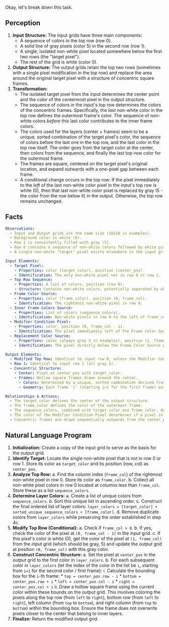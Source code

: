 Okay, let's break down this task.

## Perception

1.  **Input Structure:** The input grids have three main components:
    *   A sequence of colors in the top row (row 0).
    *   A solid line of gray pixels (color 5) in the second row (row 1).
    *   A single, isolated non-white pixel located somewhere below the first two rows (the "target pixel").
    *   The rest of the grid is white (color 0).
2.  **Output Structure:** The output grids retain the top two rows (sometimes with a single pixel modification in the top row) and replace the area around the original target pixel with a structure of concentric square frames.
3.  **Transformation:**
    *   The isolated target pixel from the input determines the center point and the color of the centermost pixel in the output structure.
    *   The sequence of colors in the input's top row determines the colors of the concentric frames. Specifically, the *last* non-white color in the top row defines the outermost frame's color. The sequence of non-white colors *before* this last color contributes to the inner frame colors.
    *   The colors used for the layers (center + frames) seem to be a unique, sorted combination of the target pixel's color, the sequence of colors before the last one in the top row, and the last color in the top row itself. The order goes from the target color at the center, then colors from the sequence, and finally the last top-row color for the outermost frame.
    *   The frames are square, centered on the target pixel's original location, and expand outwards with a one-pixel gap between each frame.
    *   A conditional change occurs in the top row: If the pixel immediately to the *left* of the last non-white color pixel in the input's top row is white (0), then that last non-white color pixel is replaced by gray (5 - the color from the row below it) in the output. Otherwise, the top row remains unchanged.

## Facts


```yaml
Observations:
  - Input and Output grids are the same size (16x16 in examples).
  - Background color is white (0).
  - Row 1 is consistently filled with gray (5).
  - Row 0 contains a sequence of non-white colors followed by white pixels.
  - A single non-white "target" pixel exists elsewhere in the input grid (below row 1).

Input Elements:
  - Target Pixel:
    - Properties: color (target_color), position (center_pos).
    - Identification: The only non-white pixel not in row 0 or row 1.
  - Top Row Sequence:
    - Properties: A list of colors, position (row 0).
    - Structure: Contains non-white colors, potentially separated by white (0).
  - Frame Color Source:
    - Properties: color (frame_color), position (0, frame_col).
    - Identification: The rightmost non-white pixel in row 0.
  - Inner Frame Colors Source:
    - Properties: List of colors (sequence_colors).
    - Identification: Non-white pixels in row 0 to the left of frame_col.
  - Modifier Condition Pixel:
    - Properties: color, position (0, frame_col - 1).
    - Identification: The pixel immediately left of the Frame Color Source pixel.
  - Replacement Color Source:
    - Properties: color (always gray 5 in examples), position (1, frame_col).
    - Identification: The pixel directly below the Frame Color Source pixel.

Output Elements:
  - Modified Top Row: Identical to input row 0, unless the Modifier Condition Pixel is white (0), in which case the pixel at (0, frame_col) is changed to gray (5).
  - Row 1: Identical to input row 1 (all gray 5).
  - Concentric Structure:
    - Center: Pixel at center_pos with target_color.
    - Frames: Hollow square frames drawn around the center.
      - Colors: Determined by a unique, sorted combination derived from target_color, sequence_colors, and frame_color. The order is target_color (center), sorted unique sequence_colors, frame_color (outermost).
      - Geometry: Each frame `i` (starting i=1 for the first frame) extends `i` pixels out from the center position (creating frames of size 3x3, 5x5, 7x7, etc.). There is a 1-pixel gap between frames.

Relationships & Actions:
  - The target_color defines the center of the output structure.
  - The frame_color defines the color of the outermost frame.
  - The sequence_colors, combined with target_color and frame_color, define the colors of all layers (center + frames) in a specific order.
  - The color of the Modifier Condition Pixel determines if a pixel in the output's top row is changed.
  - Concentric frames are drawn sequentially outwards from the center_pos.
```


## Natural Language Program

1.  **Initialization:** Create a copy of the input grid to serve as the basis for the output grid.
2.  **Identify Target:** Locate the single non-white pixel that is not in row 0 or row 1. Store its color as `target_color` and its position (row, col) as `center_pos`.
3.  **Analyze Top Row:**
    a.  Find the column index (`frame_col`) of the rightmost non-white pixel in row 0. Store its color as `frame_color`.
    b.  Collect all non-white pixel colors in row 0 located at columns less than `frame_col`. Store these as a list `sequence_colors`.
4.  **Determine Layer Colors:**
    a.  Create a list of unique colors from `sequence_colors`.
    b.  Sort this unique list in ascending order.
    c.  Construct the final ordered list of layer colors: `layer_colors = [target_color] + sorted_unique_sequence_colors + [frame_color]`.
    d.  Remove duplicate colors from `layer_colors` while preserving the order established in step 4c.
5.  **Modify Top Row (Conditional):**
    a.  Check if `frame_col > 0`.
    b.  If yes, check the color of the pixel at `(0, frame_col - 1)` in the *input* grid.
    c.  If this pixel's color is white (0), get the color of the pixel at `(1, frame_col)` from the *input* grid (which should be gray, 5) and update the *output* grid at position `(0, frame_col)` with this gray color.
6.  **Construct Concentric Structure:**
    a.  Set the pixel at `center_pos` in the *output* grid to the first color in `layer_colors`.
    b.  For each subsequent color in `layer_colors` (let the index of the color in the list be `i`, starting from `i=1` for the second color / first frame):
        i.  Calculate the bounding box for the `i`-th frame:
            *   `top = center_pos.row - i`
            *   `bottom = center_pos.row + i`
            *   `left = center_pos.col - i`
            *   `right = center_pos.col + i`
        ii. Draw a hollow square frame using the current color within these bounds on the *output* grid. This involves coloring the pixels along the top row (from `left` to `right`), bottom row (from `left` to `right`), left column (from `top` to `bottom`), and right column (from `top` to `bottom`) within the bounding box. Ensure the frame does not overwrite pixels closer to the center that belong to inner layers.
7.  **Finalize:** Return the modified output grid.